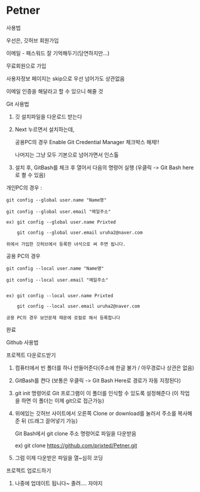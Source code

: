 # Petner

사용법

우선은, 깃허브 회원가입

이메일 - 패스워드 잘 기억해두기(당연하지만...)

무료회원으로 가입

사용자정보 페이지는 skip으로 우선 넘어가도 상관없음

이메일 인증을 해달라고 할 수 있으니 해줄 것





Git 사용법
1. 깃 설치파일을 다운로드 받는다

2. Next 누르면서 설치하는데, 

   공용PC의 경우 Enable Git Credential Manager 체크박스 해제!!
   
   나머지는 그냥 모두 기본으로 넘어가면서 인스톨
   
3. 설치 후, GitBash를 체크 후 열어서 다음의 명령어 실행 (우클릭 -> Git Bash here로 켤 수 있음)

개인PC의 경우 : 

    git config --global user.name "Name명"
    
    git config --global user.email "메일주소" 
    
    ex) git config --global user.name Prixted
    
        git config --global user.email uruha2@naver.com
        
    위에서 가입한 깃허브에서 등록한 녀석으로 써 주면 됩니다.



공용 PC의 경우

    git config --local user.name "Name명"
    
    git config --local user.email "메일주소" 
    
    
    ex) git config --local user.name Prixted
    
        git config --local user.email uruha2@naver.com
        
    공용 PC의 경우 보안문제 때문에 로컬로 해서 등록합니다
    

완료





Github 사용법


프로젝트 다운로드받기

1. 컴퓨터에서 빈 폴더를 하나 만들어준다(주소에 한글 불가 / 아무경로나 상관은 없음)

2. GitBash를 켠다 (보통은 우클릭 -> Git Bash Here로 경로가 자동 지정된다) 

3. git init 명령어로 Git 프로그램이 이 폴더를 인식할 수 있도록 설정해준다 (이 작업을 하면 이 폴더는 이제 git으로 접근가능)

4. 위에있는 깃허브 사이트에서 오른쪽 Clone or download를 눌러서 주소를 복사해준 뒤 (드래그 끌어넣기 가능)

    Git Bash에서 git clone 주소 명령어로 파일을 다운받음 
    
    ex) git clone https://github.com/prixted/Petner.git
    
5. 그럼 이제 다운받은 파일을 열~심히 코딩



프로젝트 업로드하기

 1. 나중에 업데이트 됩니다~ 졸려.... 자야지
 
 
 
 
